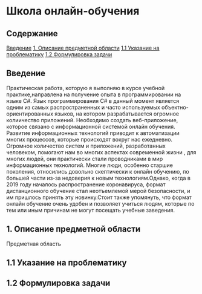# Школа онлайн-обучения
## Содержание
[Введение](#introduction)
[1. Описание предметной области](#domainDescription)
[1.1 Указание на проблематику](#existingProblems)
[1.2 Формулировка задачи](#problemstatement)

<a name="introduction"/>

## Введение

Практическая работа, которую я выполняю в курсе учебной практике,направлена на получение опыта в программировании на языке C#. Язык программирования C# в данный момент
является одним из самых распространенных и часто используемых объектно-ориентированных языков, на котором разрабатывается огромное колиичество приложений.
Необходимо создать веб-приложение, которое связано с информационной системой онлайн обучения. 
Развитие информационных технологий приводит к автоматизации многих процессов, которые происходят вокруг нас ежедневно. Огромное количество систем и приложений, разработанных человеком, помогают нам во многих аспектах современной жизни , для многих людей, они практически стали проводниками в мир информационных технологий.
Многие люди, особенно старшие поколения, относились довольно скептически к онлайн обучению, по большей части из-за недоверия к новым технологиям.Однако, когда в 2019 году
началось распространение коронавируса, формат дистанционного обучение стал неотъемлемой мерой безопасности, и им пришлось принять эту новинку.Стоит также упомянуть, что 
формат онлайн обучение очень удобен и позволяет учиться людям, которые по тем или иным причинам не могут посещать учебные заведения.

<a name="domainDescription"/>

## 1. Описание предметной области

Предметная область 


<a name="existingProblems"/>

## 1.1 Указание на проблематику


<a name="problemstatement"/>

## 1.2 Формулировка задачи


